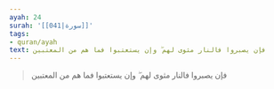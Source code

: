 ```yaml
---
ayah: 24
surah: '[[041|سورة]]'
tags:
- quran/ayah
text: فإن يصبروا فالنار مثوى لهم ۖ وإن يستعتبوا فما هم من المعتبين
---
```

> فإن يصبروا فالنار مثوى لهم ۖ وإن يستعتبوا فما هم من المعتبين
